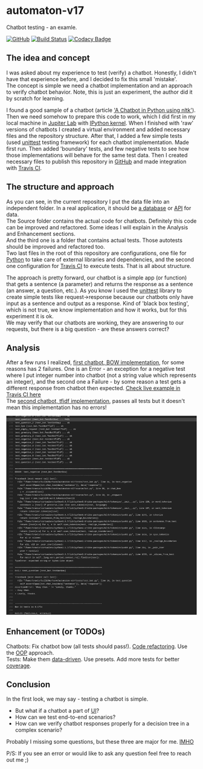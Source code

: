 # automaton-v17
Chatbot testing - an examle.

[![GitHub](https://img.shields.io/github/license/mashape/apistatus.svg)](https://github.com/BurhanH/automaton-v17/blob/master/LICENSE)
[![Build Status](https://travis-ci.org/BurhanH/automaton-v17.svg?branch=master)](https://travis-ci.org/BurhanH/automaton-v17)
[![Codacy Badge](https://app.codacy.com/project/badge/Grade/a344de5afc2b424295c185167065f80d)](https://www.codacy.com/manual/BurhanH/automaton-v17?utm_source=github.com&amp;utm_medium=referral&amp;utm_content=BurhanH/automaton-v17&amp;utm_campaign=Badge_Grade)

## The idea and concept
I was asked about my experience to test (verify) a chatbot. Honestly, I didn't have that experience before, and I decided to fix this small 'mistake'. <br>
The concept is simple we need a chatbot implementation and an approach to verify chatbot behavior. Note, this is just an experiment, the author did it by scratch for learning. <br>

I found a good sample of a chatbot (article ['A Chatbot in Python using nltk'](https://medium.com/swlh/a-chatbot-in-python-using-nltk-938a37a9eacc)). <br>
Then we need somehow to prepare this code to work, which I did first in my local machine in [Jupiter Lab](https://jupyterlab.readthedocs.io/en/stable/) with [IPython kernel](https://ipython.org/). When I finished with 'raw' versions of chatbots I created a virtual environment and added necessary files and the repository structure. After that, I added a few simple tests (used [unittest](https://docs.python.org/3/library/unittest.html) testing framework) for each chatbot implementation. Made first run. Then added 'boundary' tests, and few negative tests to see how those implementations will behave for the same test data. Then I created necessary files to publish this repository in [GitHub](https://github.com/) and made integration with [Travis CI](https://travis-ci.org/).

## The structure and approach
As you can see, in the current repository I put the data file into an independent folder. In a real application, it should be [a database](https://en.wikipedia.org/wiki/Database) or [API](https://en.wikipedia.org/wiki/Application_programming_interface) for data. <br>
The Source folder contains the actual code for chatbots. Definitely this code can be improved and refactored. Some ideas I will explain in the Analysis and Enhancement sections. <br>
And the third one is a folder that contains actual tests. Those autotests should be improved and refactored too. <br>
Two last files in the root of this repository are configurations, one file for [Python](https://www.python.org/) to take care of external libraries and dependencies, and the second one configuration for [Travis CI](https://travis-ci.org/) to execute tests. That is all about structure. <br>

The approach is pretty forward, our chatbot is a simple app (or function) that gets a sentence (a parameter) and returns the response as a sentence (an answer, a question, etc.). As you know I used the [unittest](https://docs.python.org/3/library/unittest.html) library to create simple tests like request->response because our chatbots only have input as a sentence and output as a response. Kind of 'black box testing', which is not true, we know implementation and how it works, but for this experiment it is ok. <br>
We may verify that our chatbots are working, they are answering to our requests, but there is a big question - are these answers correct?

## Analysis
After a few runs I realized, [first chatbot, BOW implementation](https://github.com/BurhanH/automaton-v17/blob/master/source/bot.py#L85), for some reasons has 2 failures. One is an Error - an exception for a negative test where I put integer number into chatbot (not a string value which represents an integer), and the second one a Failure - by some reason a test gets a different response from chatbot then expected. [Check live example in Travis CI here](https://travis-ci.org/github/BurhanH/automaton-v17/jobs/689282503) <br>
The [second chatbot, tfidf implementation](https://github.com/BurhanH/automaton-v17/blob/master/source/bot.py#L50), passes all tests but it doesn't mean this implementation has no errors!

![alt text](https://github.com/BurhanH/automaton-v17/raw/master/screenshots/failed.png "Failures automation-v17") <br>

## Enhancement (or TODOs)
Chatbots: Fix chatbot bow (all tests should pass!). [Code refactoring](https://en.wikipedia.org/wiki/Code_refactoring). Use the [OOP](https://en.wikipedia.org/wiki/Object-oriented_programming) approach. <br>
Tests: Make them [data-driven](https://en.wikipedia.org/wiki/Data-driven_testing). Use presets. Add more tests for better [coverage](https://en.wikipedia.org/wiki/Fault_coverage).

## Conclusion
In the first look, we may say - testing a chatbot is simple. 
  - But what if a chatbot a part of [UI](https://en.wikipedia.org/wiki/User_interface)?<br>
  - How can we test end-to-end scenarios?<br>
  - How can we verify chatbot responses properly for a decision tree in a complex scenario?<br>

Probably I missing some questions, but these three are major for me. [IMHO](https://www.merriam-webster.com/dictionary/IMHO) <br>

P/S: If you see an error or would like to ask any question feel free to reach out me ;)
